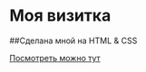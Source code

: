 # Моя визитка

##Сделана мной на HTML & CSS

[Посмотреть можно тут](https://aleksaa-t.github.io/Resume3/)
